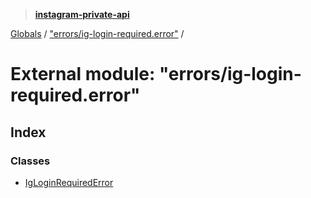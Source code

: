 > **[instagram-private-api](../README.md)**

[Globals](../README.md) / ["errors/ig-login-required.error"](_errors_ig_login_required_error_.md) /

# External module: "errors/ig-login-required.error"

## Index

### Classes

* [IgLoginRequiredError](../classes/_errors_ig_login_required_error_.igloginrequirederror.md)